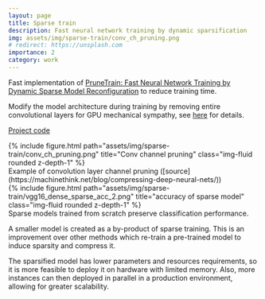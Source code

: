 ```yaml
---
layout: page
title: Sparse train
description: Fast neural network training by dynamic sparsification
img: assets/img/sparse-train/conv_ch_pruning.png
# redirect: https://unsplash.com
importance: 2
category: work
---
```

Fast implementation of [PruneTrain: Fast Neural Network Training by Dynamic Sparse Model Reconfiguration](https://arxiv.org/abs/1901.09290) to reduce training time.

Modify the model architecture during training by removing entire convolutional layers for GPU mechanical sympathy, see [here](https://gitlab.com/alt250/sparse-train/-/blob/master/report/_book/_main.pdf) for details.

[Project code](https://gitlab.com/alt250/cifar10-fast)

<div class="row">
    <div class="col-sm mt-3 mt-md-0">
        {% include figure.html path="assets/img/sparse-train/conv_ch_pruning.png" title="Conv channel pruning" class="img-fluid rounded z-depth-1" %}
    </div>
</div>
Example of convolution layer channel pruning ([source](https://machinethink.net/blog/compressing-deep-neural-nets/))

<div class="row">
    <div class="col-sm mt-3 mt-md-0">
        {% include figure.html path="assets/img/sparse-train/vgg16_dense_sparse_acc_2.png" title="accuracy of sparse model" class="img-fluid rounded z-depth-1" %}
    </div>
</div>
Sparse models trained from scratch preserve classification performance.

A smaller model is created as a by-product of sparse training. This is an improvement over other methods which re-train a pre-trained model to induce sparsity and compress it.

The sparsified model has lower parameters and resources requirements, so it is more feasible to deploy it on hardware with limited memory. Also, more instances can then deployed in parallel in a production environment, allowing for greater scalability.
